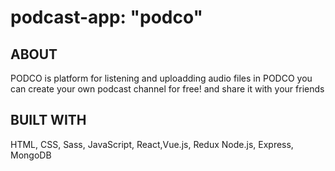 # podcast-app: "podco"
##  ABOUT
PODCO is platform for listening and uploadding audio files
in PODCO you can create your own podcast channel for free!
and share it with your friends
##  BUILT WITH
HTML, CSS, Sass, JavaScript, React,Vue.js, Redux Node.js, Express, MongoDB
